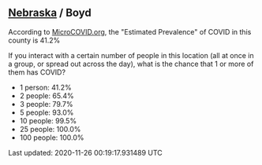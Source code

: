 
## [Nebraska](/united-states/nebraska) / Boyd

According to [MicroCOVID.org](http://microcovid.org),
the "Estimated Prevalence" of COVID in this county is 41.2%

If you interact with a certain number of people in this location
(all at once in a group, or spread out across the day), what is the chance that
1 or more of them has COVID?

- 1 person: 41.2%
- 2 people: 65.4%
- 3 people: 79.7%
- 5 people: 93.0%
- 10 people: 99.5%
- 25 people: 100.0%
- 100 people: 100.0%

Last updated: 2020-11-26 00:19:17.931489 UTC
